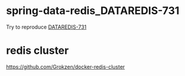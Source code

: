 # spring-data-redis_DATAREDIS-731
Try to reproduce [DATAREDIS-731](https://jira.spring.io/browse/DATAREDIS-731)


# redis cluster

https://github.com/Grokzen/docker-redis-cluster